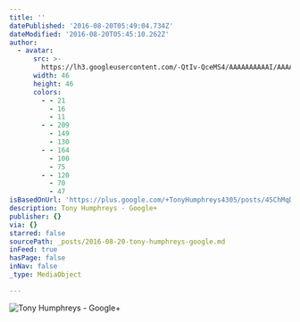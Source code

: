 ```yaml
---
title: ''
datePublished: '2016-08-20T05:49:04.734Z'
dateModified: '2016-08-20T05:45:10.262Z'
author:
  - avatar:
      src: >-
        https://lh3.googleusercontent.com/-QtIv-QceMS4/AAAAAAAAAAI/AAAAAAAAABw/khai34ix2To/s46-c-k-no/photo.jpg
      width: 46
      height: 46
      colors:
        - - 21
          - 16
          - 11
        - - 209
          - 149
          - 130
        - - 164
          - 100
          - 75
        - - 120
          - 70
          - 47
isBasedOnUrl: 'https://plus.google.com/+TonyHumphreys4305/posts/4SChMqD8Zst?_utm_source=1-2-4'
description: Tony Humphreys - Google+
publisher: {}
via: {}
starred: false
sourcePath: _posts/2016-08-20-tony-humphreys-google.md
inFeed: true
hasPage: false
inNav: false
_type: MediaObject

---
```

![Tony Humphreys - Google+](https://lh3.googleusercontent.com/-UXRZNy2DevI/V7RJEYT90oI/AAAAAAAAPO4/tVF6-Z17ZtQNpnMp4c6CIpDDGg64agiBwCJoC/w506-h336/2005-11-09_12-29-43_DxO%2Bsmart%2Bcopy.jpg)